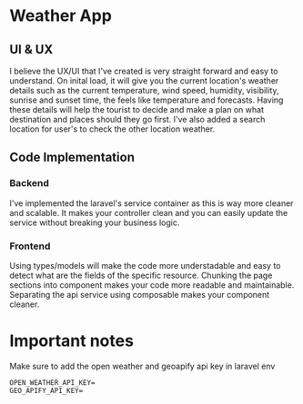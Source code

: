 # Weather App

## UI & UX
I believe the UX/UI that I've created is very straight forward and easy to understand. On inital load, it will give you the current location's weather details such as the current temperature, wind speed, humidity, visibility, sunrise and sunset time, the feels like temperature and forecasts. Having these details will help the tourist to decide and make a plan on what destination and places should they go first. I've also added a search location for user's to check the other location weather.

## Code Implementation

### Backend
I've implemented the laravel's service container as this is way more cleaner and scalable. It makes your controller clean and you can easily update the service without breaking your business logic.

### Frontend
Using types/models will make the code more understadable and easy to detect what are the fields of the specific resource. Chunking the page sections into component makes your code more readable and maintainable. Separating the api service using composable makes your component cleaner.


# Important notes
Make sure to add the open weather and geoapify api key in laravel env
```
OPEN_WEATHER_API_KEY=
GEO_APIFY_API_KEY=
```
